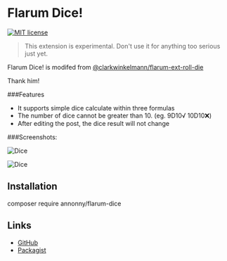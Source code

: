 # Flarum Dice!

[![MIT license](https://img.shields.io/badge/license-MIT-blue.svg)](https://github.com/clarkwinkelmann/flarum-ext-roll-die/blob/master/LICENSE.md) 

> This extension is experimental. Don't use it for anything too serious just yet. 

Flarum Dice! is modifed from [@clarkwinkelmann/flarum-ext-roll-die](https://github.com/clarkwinkelmann/flarum-ext-roll-die)

Thank him!

###Features

- It supports simple dice calculate within three formulas
- The number of dice cannot be greater than 10.
(eg.
9D10√
10D10❌)
- After editing the post, the dice result will not change

###Screenshots:

![Dice](https://tva1.sinaimg.cn/large/005wpxq8ly1h63pe5jyr8j30s80nmdh3.jpg)

![Dice](https://tva1.sinaimg.cn/large/005wpxq8ly1h63peid4vsg30lc0bm1ky.gif)

## Installation

composer require annonny/flarum-dice


## Links

- [GitHub](https://github.com/mizhiyugan529/flarum-dice)
- [Packagist](https://packagist.org/packages/annonny/flarum-dice)
